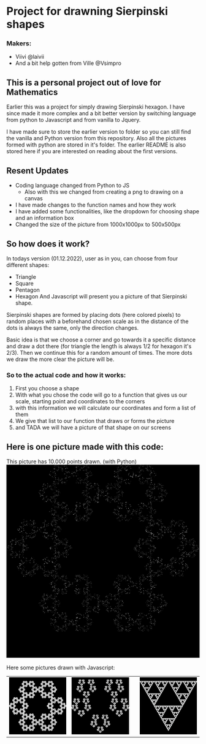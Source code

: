 # Project for drawning Sierpinski shapes

### Makers:
* Viivi @laivii
* And a bit help gotten from Ville @Vsimpro

## This is a personal project out of love for Mathematics

Earlier this was a project for simply drawing Sierpinski hexagon. I have since made it more complex and a bit better version by switching language from python to Javascript and from vanilla to Jquery. 

I have made sure to store the earlier version to folder so you can still find the vanilla and Python version from this repository. Also all the pictures formed with python are stored in it's folder. The earlier README is also stored here if you are interested on reading about the first versions.

## Resent Updates
* Coding language changed from Python to JS
    * Also with this we changed from creating a png to drawing on a canvas
* I have made changes to the function names and how they work
* I have added some functionalities, like the dropdown for choosing shape and an information box
* Changed the size of the picture from 1000x1000px to 500x500px

## So how does it work?
In todays version (01.12.2022), user as in you, can choose from four different shapes:
* Triangle
* Square
* Pentagon
* Hexagon
And Javascript will present you a picture of that Sierpinski shape.

Sierpinski shapes are formed by placing dots (here colored pixels) to random places with a beforehand chosen scale as in the distance of the dots is always the same, only the direction changes.

Basic idea is that we choose a corner and go towards it a specific distance and draw a dot there (for triangle the length is always 1/2 for hexagon it's 2/3). Then we continue this for a random amount of times. The more dots we draw the more clear the picture will be.

### So to the actual code and how it works:
1. First you choose a shape
2. With what you chose the code will go to a function that gives us our scale, starting point and coordinates to the corners
3. with this information we will calculate our coordinates and form a list of them
4. We give that list to our function that draws or forms the picture
5. and TADA we will have a picture of that shape on our screens

## Here is one picture made with this code:
This picture has 10.000 points drawn. (with Python)
![alt text](https://github.com/laivii/Sierpinski/blob/main/Python/pictures/sierpinski10_000_black.png?raw=true)

Here some pictures drawn with Javascript:
<table>
    <tr>
        <td><img src="images/sierpinski_hexagon.png")></td> 
        <td><img src="images/sierpinski_pentagon.png?raw=true"><td> 
        <td><img src="images/sierpinski_triangle.png?raw=true"></td>
    </tr>
</table>
